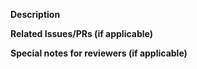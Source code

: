 **Description**

<!--
Please write the description here, which typically talks about the description / what this PR does / why we need it.
After the PR is merged, the message here will be included in the commit message after the PR title (which is in the format of "<tag>: add foo for bar").

Example:

This commit adds a new feature to the translator that allows it to translate
text from English to Spanish. This feature is useful for users who want to
translate text from English to Spanish.
-->

**Related Issues/PRs (if applicable)**

<!--
Please add the related issues or PRs here.

Example:

Fixes #12345
Close #12346
Related PR: #12347
-->

**Special notes for reviewers (if applicable)**

<!--
Please add any special notes for reviewers here.

Example:
The changes in this PR are not yet complete. I am still working on the
controller part of this feature, but I wanted to get feedback on the
filter part first.
-->
